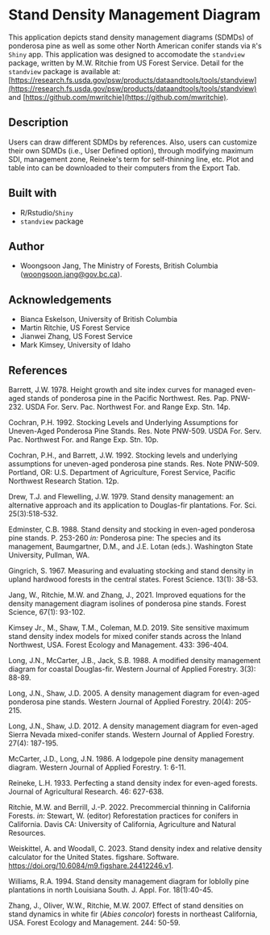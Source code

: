 # Stand Density Management Diagram

This application depicts stand density management diagrams (SDMDs) of ponderosa pine as well as some other North American conifer stands via `R`'s `Shiny` app. This application was designed to accomodate the `standview` package, written by M.W. Ritchie from US Forest Service. Detail for the `standview` package is available at: [https://research.fs.usda.gov/psw/products/dataandtools/tools/standview](https://research.fs.usda.gov/psw/products/dataandtools/tools/standview) and [https://github.com/mwritchie](https://github.com/mwritchie).

## Description

Users can draw different SDMDs by references. Also, users can customize their own SDMDs (i.e., User Defined option), through modifying maximum SDI, management zone, Reineke's term for self-thinning line, etc. Plot and table into can be downloaded to their computers from the Export Tab. 

## Built with
* R/Rstudio/`Shiny`
* `standview` package

## Author
* Woongsoon Jang, The Ministry of Forests, British Columbia (<woongsoon.jang@gov.bc.ca>).

## Acknowledgements
* Bianca Eskelson, University of British Columbia
* Martin Ritchie, US Forest Service
* Jianwei Zhang, US Forest Service
* Mark Kimsey, University of Idaho

## References

Barrett, J.W. 1978. Height growth and site index curves for managed even-aged stands of ponderosa pine in the Pacific Northwest. Res. Pap. PNW-232. USDA For. Serv. Pac. Northwest For. and Range Exp. Stn. 14p.

Cochran, P.H. 1992. Stocking Levels and Underlying Assumptions for Uneven-Aged Ponderosa Pine Stands. Res. Note PNW-509. USDA For. Serv. Pac. Northwest For. and Range Exp. Stn. 10p.

Cochran, P.H., and Barrett, J.W. 1992. Stocking levels and underlying assumptions for uneven-aged ponderosa pine stands. Res. Note PNW-509. Portland, OR: U.S. Department of Agriculture, Forest Service, Pacific Northwest Research Station. 12p.

Drew, T.J. and Flewelling, J.W. 1979. Stand density management: an alternative approach and its application to Douglas-fir plantations. For. Sci. 25(3):518-532.

Edminster, C.B. 1988. Stand density and stocking in even-aged ponderosa pine stands. P. 253-260 *in:* Ponderosa pine: The species and its
management, Baumgartner, D.M., and J.E. Lotan (eds.). Washington State University, Pullman, WA.

Gingrich, S. 1967. Measuring and evaluating stocking and stand density in upland hardwood forests in the central states. Forest Science. 13(1): 38-53.

Jang, W., Ritchie, M.W. and Zhang, J., 2021. Improved equations for the density management diagram isolines of ponderosa pine stands. Forest Science, 67(1): 93-102.

Kimsey Jr., M., Shaw, T.M., Coleman, M.D. 2019. Site sensitive maximum stand density index models for mixed conifer stands across the Inland Northwest, USA. Forest Ecology and Management. 433: 396-404.

Long, J.N., McCarter, J.B., Jack, S.B. 1988. A modified density management diagram for coastal Douglas-fir. Western Journal of Applied Forestry. 3(3): 88-89.

Long, J.N., Shaw, J.D. 2005. A density management diagram for even-aged ponderosa pine stands. Western Journal of Applied Forestry. 20(4): 205-215.

Long, J.N., Shaw, J.D. 2012. A density management diagram for even-aged Sierra Nevada mixed-conifer stands. Western Journal of Applied Forestry. 27(4): 187-195.

McCarter, J.D., Long, J.N. 1986. A lodgepole pine density management diagram. Western Journal of Applied Forestry. 1: 6-11.

Reineke, L.H. 1933. Perfecting a stand density index for even-aged forests. Journal of Agricultural Research. 46: 627-638.

Ritchie, M.W. and Berrill, J.-P.  2022. Precommercial thinning in California Forests. *in:* Stewart, W. (editor) Reforestation practices for conifers in California. Davis CA: University of California, Agriculture and Natural Resources.

Weiskittel, A. and Woodall, C. 2023. Stand density index and relative density calculator for the United States. figshare. Software. https://doi.org/10.6084/m9.figshare.24412246.v1.

Williams, R.A. 1994. Stand density management diagram for loblolly pine plantations in north Louisiana South. J. Appl. For. 18(1):40-45.

Zhang, J., Oliver, W.W., Ritchie, M.W. 2007. Effect of stand densities on stand dynamics in white fir (*Abies concolor*) forests in northeast California, USA. Forest Ecology and Management. 244: 50-59.
